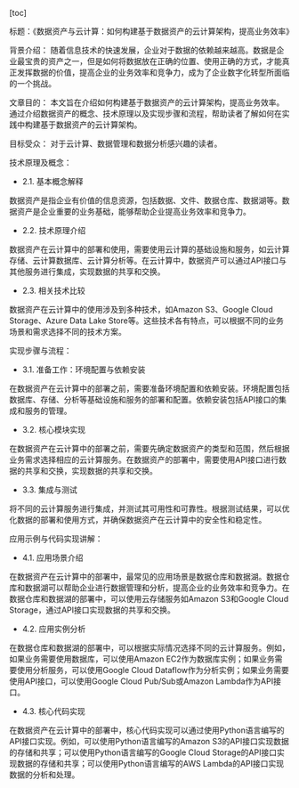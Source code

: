 
[toc]                    
                
                
标题：《数据资产与云计算：如何构建基于数据资产的云计算架构，提高业务效率》

背景介绍：
随着信息技术的快速发展，企业对于数据的依赖越来越高。数据是企业最宝贵的资产之一，但是如何将数据放在正确的位置、使用正确的方式，才能真正发挥数据的价值，提高企业的业务效率和竞争力，成为了企业数字化转型所面临的一个挑战。

文章目的：
本文旨在介绍如何构建基于数据资产的云计算架构，提高业务效率。通过介绍数据资产的概念、技术原理以及实现步骤和流程，帮助读者了解如何在实践中构建基于数据资产的云计算架构。

目标受众：
对于云计算、数据管理和数据分析感兴趣的读者。

技术原理及概念：

- 2.1. 基本概念解释

数据资产是指企业有价值的信息资源，包括数据、文件、数据仓库、数据湖等。数据资产是企业重要的业务基础，能够帮助企业提高业务效率和竞争力。

- 2.2. 技术原理介绍

数据资产在云计算中的部署和使用，需要使用云计算的基础设施和服务，如云计算存储、云计算数据库、云计算分析等。在云计算中，数据资产可以通过API接口与其他服务进行集成，实现数据的共享和交换。

- 2.3. 相关技术比较

数据资产在云计算中的使用涉及到多种技术，如Amazon S3、Google Cloud Storage、Azure Data Lake Store等。这些技术各有特点，可以根据不同的业务场景和需求选择不同的技术方案。

实现步骤与流程：

- 3.1. 准备工作：环境配置与依赖安装

在数据资产在云计算中的部署之前，需要准备环境配置和依赖安装。环境配置包括数据库、存储、分析等基础设施和服务的部署和配置。依赖安装包括API接口的集成和服务的管理。

- 3.2. 核心模块实现

在数据资产在云计算中的部署之前，需要先确定数据资产的类型和范围，然后根据业务需求选择相应的云计算服务。在数据资产的部署中，需要使用API接口进行数据的共享和交换，实现数据的共享和交换。

- 3.3. 集成与测试

将不同的云计算服务进行集成，并测试其可用性和可靠性。根据测试结果，可以优化数据的部署和使用方式，并确保数据资产在云计算中的安全性和稳定性。

应用示例与代码实现讲解：

- 4.1. 应用场景介绍

在数据资产在云计算中的部署中，最常见的应用场景是数据仓库和数据湖。数据仓库和数据湖可以帮助企业进行数据管理和分析，提高企业的业务效率和竞争力。在数据仓库和数据湖的部署中，可以使用云存储服务如Amazon S3和Google Cloud Storage，通过API接口实现数据的共享和交换。

- 4.2. 应用实例分析

在数据仓库和数据湖的部署中，可以根据实际情况选择不同的云计算服务。例如，如果业务需要使用数据库，可以使用Amazon EC2作为数据库实例；如果业务需要使用分析服务，可以使用Google Cloud Dataflow作为分析实例；如果业务需要使用API接口，可以使用Google Cloud Pub/Sub或Amazon Lambda作为API接口。

- 4.3. 核心代码实现

在数据资产在云计算中的部署中，核心代码实现可以通过使用Python语言编写的API接口实现。例如，可以使用Python语言编写的Amazon S3的API接口实现数据的存储和共享；可以使用Python语言编写的Google Cloud Storage的API接口实现数据的存储和共享；可以使用Python语言编写的AWS Lambda的API接口实现数据的分析和处理。

